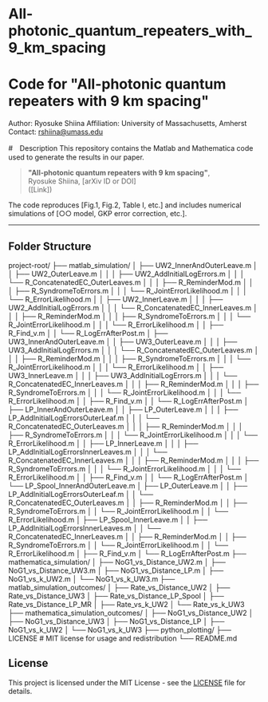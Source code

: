 # All-photonic_quantum_repeaters_with_9_km_spacing

# Code for "All-photonic quantum repeaters with 9 km spacing"  
Author: Ryosuke Shiina
Affiliation: University of Massachusetts, Amherst
Contact: rshiina@umass.edu

#　Description
This repository contains the Matlab and Mathematica code used to generate the results in our paper.

> **"All-photonic quantum repeaters with 9 km spacing"**,  
>  Ryosuke Shiina, [arXiv ID or DOI]  
> ([Link])

The code reproduces [Fig.1, Fig.2, Table I, etc.] and includes numerical simulations of [○○ model, GKP error correction, etc.].

---

## Folder Structure

project-root/
├── matlab_simulation/
│   ├── UW2_InnerAndOuterLeave.m
│   │   ├── UW2_OuterLeave.m
│   │   │   ├── UW2_AddInitialLogErrors.m
│   │   │   └── R_ConcatenatedEC_OuterLeaves.m
│   │   │       ├── R_ReminderMod.m
│   │   │       ├── R_SyndromeToErrors.m
│   │   │       └── R_JointErrorLikelihood.m
│   │   │           └── R_ErrorLikelihood.m
│   │   ├── UW2_InnerLeave.m
│   │   │   ├── UW2_AddInitialLogErrors.m
│   │   │   └── R_ConcatenatedEC_InnerLeaves.m
│   │   │       ├── R_ReminderMod.m
│   │   │       ├── R_SyndromeToErrors.m
│   │   │       └── R_JointErrorLikelihood.m
│   │   │           └── R_ErrorLikelihood.m
│   │   ├── R_Find_v.m
│   │   └── R_LogErrAfterPost.m
│   ├── UW3_InnerAndOuterLeave.m
│   │   ├── UW3_OuterLeave.m
│   │   │   ├── UW3_AddInitialLogErrors.m
│   │   │   └── R_ConcatenatedEC_OuterLeaves.m
│   │   │       ├── R_ReminderMod.m
│   │   │       ├── R_SyndromeToErrors.m
│   │   │       └── R_JointErrorLikelihood.m
│   │   │           └── R_ErrorLikelihood.m
│   │   ├── UW3_InnerLeave.m
│   │   │   ├── UW3_AddInitialLogErrors.m
│   │   │   └── R_ConcatenatedEC_InnerLeaves.m
│   │   │       ├── R_ReminderMod.m
│   │   │       ├── R_SyndromeToErrors.m
│   │   │       └── R_JointErrorLikelihood.m
│   │   │           └── R_ErrorLikelihood.m
│   │   ├── R_Find_v.m
│   │   └── R_LogErrAfterPost.m
│   ├── LP_InnerAndOuterLeave.m
│   │   ├── LP_OuterLeave.m
│   │   │   ├── LP_AddInitialLogErrorsOuterLeaf.m
│   │   │   └── R_ConcatenatedEC_OuterLeaves.m
│   │   │       ├── R_ReminderMod.m
│   │   │       ├── R_SyndromeToErrors.m
│   │   │       └── R_JointErrorLikelihood.m
│   │   │           └── R_ErrorLikelihood.m
│   │   ├── LP_InnerLeave.m
│   │   │   ├── LP_AddInitialLogErrorsInnerLeaves.m
│   │   │   └── R_ConcatenatedEC_InnerLeaves.m
│   │   │       ├── R_ReminderMod.m
│   │   │       ├── R_SyndromeToErrors.m
│   │   │       └── R_JointErrorLikelihood.m
│   │   │           └── R_ErrorLikelihood.m
│   │   ├── R_Find_v.m
│   │   └── R_LogErrAfterPost.m
│   └── LP_Spool_InnerAndOuterLeave.m
│       ├── LP_OuterLeave.m
│       │   ├── LP_AddInitialLogErrorsOuterLeaf.m
│       │   └── R_ConcatenatedEC_OuterLeaves.m
│       │       ├── R_ReminderMod.m
│       │       ├── R_SyndromeToErrors.m
│       │       └── R_JointErrorLikelihood.m
│       │           └── R_ErrorLikelihood.m
│       ├── LP_Spool_InnerLeave.m
│       │   ├── LP_AddInitialLogErrorsInnerLeaves.m
│       │   └── R_ConcatenatedEC_InnerLeaves.m
│       │       ├── R_ReminderMod.m
│       │       ├── R_SyndromeToErrors.m
│       │       └── R_JointErrorLikelihood.m
│       │           └── R_ErrorLikelihood.m
│       ├── R_Find_v.m
│       └── R_LogErrAfterPost.m
├── mathematica_simulation/
│   ├── NoG1_vs_Distance_UW2.m
│   ├── NoG1_vs_Distance_UW3.m
│   ├── NoG1_vs_Distance_LP.m
│   ├── NoG1_vs_k_UW2.m
│   └── NoG1_vs_k_UW3.m
├── matlab_simulation_outcomes/
│   ├── Rate_vs_Distance_UW2
│   ├── Rate_vs_Distance_UW3
│   ├── Rate_vs_Distance_LP_Spool
│   ├── Rate_vs_Distance_LP_MR
│   ├── Rate_vs_k_UW2
│   └── Rate_vs_k_UW3
├── mathematica_simulation_outcomes/
│   ├── NoG1_vs_Distance_UW2
│   ├── NoG1_vs_Distance_UW3
│   ├── NoG1_vs_Distance_LP
│   ├── NoG1_vs_k_UW2
│   └── NoG1_vs_k_UW3
├── python_plotting/
├── LICENSE # MIT license for usage and redistribution
└── README.md

## License
This project is licensed under the MIT License - see the [LICENSE](./LICENSE) file for details.
